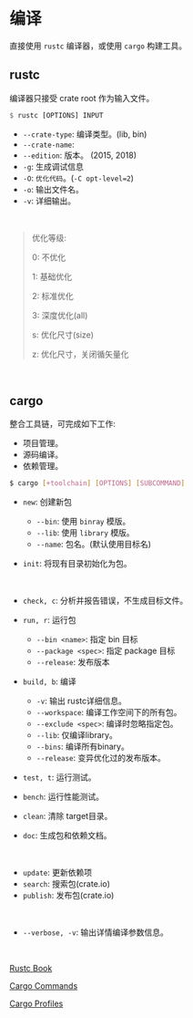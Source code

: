 # 编译

直接使用 `rustc` 编译器，或使用 `cargo` 构建工具。

## rustc

编译器只接受 crate root 作为输入文件。

```rust
$ rustc [OPTIONS] INPUT
```

* `--crate-type`: 编译类型。(lib, bin)
* `--crate-name`: 
* `--edition`: 版本。 (2015, 2018)
* `-g`: 生成调试信息
* `-O`: `优化代码`。(`-C opt-level=2`)
* `-o`: 输出文件名。
* `-v`: 详细输出。

&nbsp;

> 优化等级:
>
> 0: 不优化
>
> 1: 基础优化
>
> 2: 标准优化
>
> 3: 深度优化(all)
>
> s: 优化尺寸(size)
>
> z: 优化尺寸，关闭循矢量化

&nbsp;

## cargo

整合工具链，可完成如下工作:

* 项目管理。
* 源码编译。
* 依赖管理。

```bash
$ cargo [+toolchain] [OPTIONS] [SUBCOMMAND]
```

* `new`: 创建新包
    
    * `--bin`: 使用 `binray` 模版。
    * `--lib`: 使用 `library` 模版。
    * `--name`: 包名。(默认使用目标名)

* `init`: 将现有目录初始化为包。

&nbsp;

* `check, c`: 分析并报告错误，不生成目标文件。
* `run, r`: 运行包

    * `--bin <name>`: 指定 bin 目标
    * `--package <spec>`: 指定 package 目标
    * `--release`: 发布版本

* `build, b`: 编译

    * `-v`: 输出 rustc详细信息。
    * `--workspace`: 编译工作空间下的所有包。
    * `--exclude <spec>`: 编译时忽略指定包。
    * `--lib`: 仅编译library。
    * `--bins`: 编译所有binary。
    * `--release`: 变异优化过的发布版本。

* `test, t`: 运行测试。
* `bench`: 运行性能测试。
* `clean`: 清除 target目录。
* `doc`: 生成包和依赖文档。

&nbsp;

* `update`: 更新依赖项
* `search`: 搜索包(crate.io)
* `publish`: 发布包(crate.io)

&nbsp;

* `--verbose, -v`: 输出详情编译参数信息。

&nbsp;

[Rustc Book](https://doc.rust-lang.org/rustc/index.html)

[Cargo Commands](https://doc.rust-lang.org/cargo/commands/index.html)

[Cargo Profiles](https://doc.rust-lang.org/cargo/reference/profiles.html)